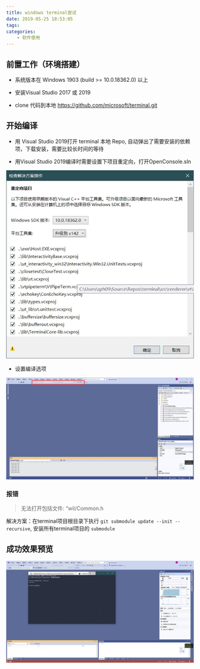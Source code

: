 ```yaml
---
title: windows terminal尝试
date: 2019-05-25 18:53:05
tags:
categories:
    - 软件使用
---
```


## 前置工作（环境搭建）

- 系统版本在 Windows 1903 (build >= 10.0.18362.0) 以上

- 安装Visual Studio 2017 或 2019

- clone 代码到本地 https://github.com/microsoft/terminal.git

<!-- more -->

## 开始编译

- 用 Visual Studio 2019打开 terminal 本地 Repo, 自动弹出了需要安装的依赖项，下载安装，需要比较长时间的等待

- 用Visual Studio 2019编译时需要设置下项目重定向，打开OpenConsole.sln

![设置项目重定向](https://github.com/Qinzhehan52/blog-backup/blob/master/source/images/QQ20190525230101.jpg?raw=true)

- 设置编译选项

![设置编译选项](https://github.com/Qinzhehan52/blog-backup/blob/master/source//images/QQ20190525230409.jpg?raw=true)

### 报错

>无法打开包括文件: “wil/Common.h

解决方案：在terminal项目根目录下执行  `git submodule update --init --recursive`, 安装所有terminal项目的 `submodule`

## 成功效果预览

![成功效果预览](https://github.com/Qinzhehan52/blog-backup/blob/master/source/images/QQ20190525231337.jpg?raw=true)
